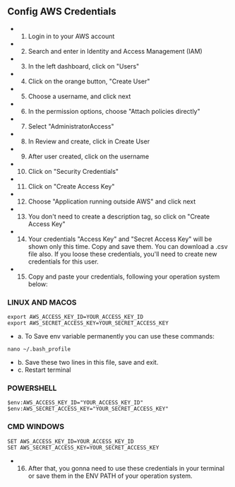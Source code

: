 ## Config AWS Credentials

- 1. Login in to your AWS account
- 2. Search and enter in Identity and Access Management (IAM)
- 3. In the left dashboard, click on "Users"
- 4. Click on the orange button, "Create User"
- 5. Choose a username, and click next
- 6. In the permission options, choose "Attach policies directly"
- 7. Select "AdministratorAccess"
- 8. In Review and create, click in Create User
- 9. After user created, click on the username
- 10. Click on "Security Credentials"
- 11. Click on "Create Access Key"
- 12. Choose "Application running outside AWS" and click next
- 13. You don't need to create a description tag, so click on "Create Access Key"
- 14. Your credentials "Access Key" and "Secret Access Key" will be shown only this time. Copy and save them. You can download a .csv file also. If you loose these credentials, you'll need to create new credentials for this user.
- 15. Copy and paste your credentials, following your operation system below:

### LINUX AND MACOS
```
export AWS_ACCESS_KEY_ID=YOUR_ACCESS_KEY_ID
export AWS_SECRET_ACCESS_KEY=YOUR_SECRET_ACCESS_KEY
```
- a. To Save env variable permanently you can use these commands:
```
nano ~/.bash_profile
```
- b. Save these two lines in this file, save and exit.
- c. Restart terminal


### POWERSHELL
```
$env:AWS_ACCESS_KEY_ID="YOUR_ACCESS_KEY_ID"
$env:AWS_SECRET_ACCESS_KEY="YOUR_SECRET_ACCESS_KEY"
```

### CMD WINDOWS
```
SET AWS_ACCESS_KEY_ID=YOUR_ACCESS_KEY_ID
SET AWS_SECRET_ACCESS_KEY=YOUR_SECRET_ACCESS_KEY
```

- 16. After that, you gonna need to use these credentials in your terminal or save them in the ENV PATH of your operation system.



